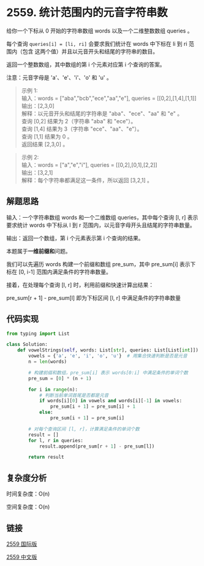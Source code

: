 # 2559. 统计范围内的元音字符串数

给你一个下标从 0 开始的字符串数组 words 以及一个二维整数数组 queries 。

每个查询 `queries[i] = [li, ri]` 会要求我们统计在 words 中下标在 li 到 ri 范围内（包含 这两个值）并且以元音开头和结尾的字符串的数目。

返回一个整数数组，其中数组的第 i 个元素对应第 i 个查询的答案。

注意：元音字母是 'a'、'e'、'i'、'o' 和 'u' 。

>示例 1:  
输入：words = ["aba","bcb","ece","aa","e"], queries = [[0,2],[1,4],[1,1]]  
输出：[2,3,0]  
解释：以元音开头和结尾的字符串是 "aba"、"ece"、"aa" 和 "e" 。  
查询 [0,2] 结果为 2（字符串 "aba" 和 "ece"）。  
查询 [1,4] 结果为 3（字符串 "ece"、"aa"、"e"）。  
查询 [1,1] 结果为 0 。  
返回结果 [2,3,0] 。  

>示例 2:  
输入：words = ["a","e","i"], queries = [[0,2],[0,1],[2,2]]  
输出：[3,2,1]  
解释：每个字符串都满足这一条件，所以返回 [3,2,1] 。  


## 解题思路
输入：一个字符串数组 words 和一个二维数组 queries，其中每个查询 [l, r] 表示要求统计 words 中下标从 l 到 r 范围内，以元音字母开头且结尾的字符串数量。

输出：返回一个数组，第 i 个元素表示第 i 个查询的结果。

本题属于**一维前缀和**问题。

我们可以先遍历 words 构建一个前缀和数组 pre_sum，其中 pre_sum[i] 表示下标在 [0, i-1] 范围内满足条件的字符串数量。

接着，在处理每个查询 [l, r] 时，利用前缀和快速计算出结果：

pre_sum[r + 1] - pre_sum[l] 即为下标区间 [l, r] 中满足条件的字符串数量

## 代码实现

```python
from typing import List

class Solution:
    def vowelStrings(self, words: List[str], queries: List[List[int]]) -> List[int]:
        vowels = {'a', 'e', 'i', 'o', 'u'}  # 用集合快速判断是否是元音
        n = len(words)

        # 构建前缀和数组，pre_sum[i] 表示 words[0:i] 中满足条件的单词个数
        pre_sum = [0] * (n + 1)

        for i in range(n):
            # 判断当前单词首尾是否都是元音
            if words[i][0] in vowels and words[i][-1] in vowels:
                pre_sum[i + 1] = pre_sum[i] + 1
            else:
                pre_sum[i + 1] = pre_sum[i]

        # 对每个查询区间 [l, r]，计算满足条件的单词个数
        result = []
        for l, r in queries:
            result.append(pre_sum[r + 1] - pre_sum[l])

        return result
```

## 复杂度分析

时间复杂度：O(n)

空间复杂度：O(n)

## 链接

[2559 国际版](https://leetcode.com/problems/count-vowel-strings-in-ranges/description/)

[2559 中文版](https://leetcode.cn/problems/count-vowel-strings-in-ranges/description/)
